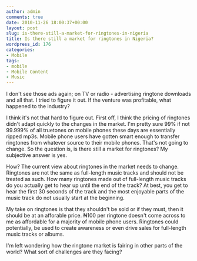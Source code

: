 ```yaml
---
author: admin
comments: true
date: 2010-11-26 18:00:37+00:00
layout: post
slug: is-there-still-a-market-for-ringtones-in-nigeria
title: Is there still a market for ringtones in Nigeria?
wordpress_id: 176
categories:
- Mobile
tags:
- mobile
- Mobile Content
- Music
---
```


I don't see those ads again; on TV or radio - advertising ringtone downloads and all that. I tried to figure it out. If the venture was profitable, what happened to the industry?

I think it's not that hard to figure out. First off, I think the pricing of ringtones didn't adapt quickly to the changes in the market. I'm pretty sure 99% if not 99.999% of all truetones on mobile phones these days are essentially ripped mp3s. Mobile phone users have gotten smart enough to transfer ringtones from whatever source to their mobile phones. That's not going to change. So the question is, is there still a market for ringtones? My subjective answer is yes.

How? The current view about ringtones in the market needs to change. Ringtones are not the same as full-length music tracks and should not be treated as such. How many ringtones made out of full-length music tracks do you actually get to hear up until the end of the track? At best, you get to hear the first 30 seconds of the track and the most enjoyable parts of the music track do not usually start at the beginning.

My take on ringtones is that they shouldn't be sold or if they must, then it should be at an afforable price. ₦100 per ringtone doesn't come across to me as affordable for a majority of mobile phone users. Ringtones could potentially, be used to create awareness or even drive sales for full-length music tracks or albums.

I'm left wondering how the ringtone market is fairing in other parts of the world? What sort of challenges are they facing?
